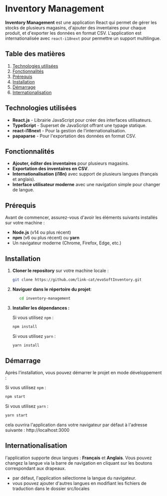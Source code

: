 # Inventory Management

**Inventory Management** est une application React qui permet de gérer les stocks de plusieurs magasins, d'ajouter des inventaires pour chaque produit, et d'exporter les données en format CSV. L'application est internationalisée avec `react-i18next` pour permettre un support multilingue.

## Table des matières

1. [Technologies utilisées](#technologies-utilisées)
2. [Fonctionnalités](#fonctionnalités)
3. [Prérequis](#prérequis)
4. [Installation](#installation)
5. [Démarrage](#démarrage)
6. [Internationalisation](#internationalisation)

## Technologies utilisées

- **React.js** - Librairie JavaScript pour créer des interfaces utilisateurs.
- **TypeScript** - Superset de JavaScript offrant une typage statique.
- **react-i18next** - Pour la gestion de l'internationalisation.
- **papaparse** - Pour l'exportation des données en format CSV.

## Fonctionnalités

- **Ajouter, éditer des inventaires** pour plusieurs magasins.
- **Exportation des inventaires en CSV**.
- **Internationalisation (i18n)** avec support de plusieurs langues (français et anglais).
- **Interface utilisateur moderne** avec une navigation simple pour changer de langue.

## Prérequis

Avant de commencer, assurez-vous d'avoir les éléments suivants installés sur votre machine :

- **Node.js** (v14 ou plus récent)
- **npm** (v6 ou plus récent) ou **yarn**
- Un navigateur moderne (Chrome, Firefox, Edge, etc.)

## Installation

1. **Cloner le repository** sur votre machine locale :

   ```bash
   git clone https://github.com/link-cat/evoSoftInventory.git
   ```
2. **Naviguer dans le répertoire du projet**:

   ```bash
      cd inventory-management
   ```
3. **Installer les dépendances :**

   Si vous utilisez `npm` :

   ```bash
   npm install
   ```

   Si vous utilisez `yarn` :

   ```bash
   yarn install
   ```

## Démarrage

Après l'installation, vous pouvez démarrer le projet en mode développement :

  Si vous utilisez `npm` :
  ```bash
  npm start
  ```

  Si vous utilisez `yarn` :
   ```bash
   yarn start
   ```

cela ouvrira l'application dans votre navigateur par défaut à l'adresse suivante : http://localhost:3000

## Internationalisation

l'application supporte deux langues : **Français** et **Anglais**. Vous pouvez changez la langue via la barre de navigation en cliquant sur les boutons correspondant aux drapeaux.

- par défaut, l'application sélectionne la langue du navigateur.
- vous pouvez ajouter d'autres langues en modifiant les fichiers de traduction dans le dossier src/locales

